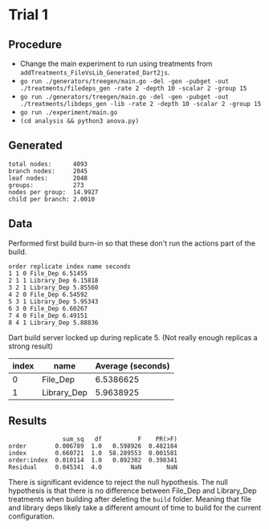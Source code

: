 # Trial 1

## Procedure

- Change the main experiment to run using treatments from `addTreatments_FileVsLib_Generated_Dart2js`.
- `go run ./generators/treegen/main.go -del -gen -pubget -out ./treatments/filedeps_gen -rate 2 -depth 10 -scalar 2 -group 15`
- `go run ./generators/treegen/main.go -del -gen -pubget -out ./treatments/libdeps_gen -lib -rate 2 -depth 10 -scalar 2 -group 15`
- `go run ./experiment/main.go`
- `(cd analysis && python3 anova.py)`

## Generated

```Plain
total nodes:      4093
branch nodes:     2045
leaf nodes:       2048
groups:           273
nodes per group:  14.9927
child per branch: 2.0010
```

## Data

Performed first build burn-in so that these don't run the actions part of the build.

```Plain
order replicate index name seconds
1 1 0 File_Dep 6.51455
2 1 1 Library_Dep 6.15818
3 2 1 Library_Dep 5.85560
4 2 0 File_Dep 6.54592
5 3 1 Library_Dep 5.95343
6 3 0 File_Dep 6.60267
7 4 0 File_Dep 6.49151
8 4 1 Library_Dep 5.88836
```

Dart build server locked up during replicate 5.
(Not really enough replicas a strong result)

| index | name        | Average (seconds) |
|-------|-------------|-------------------|
| 0     | File_Dep    | 6.5386625         |
| 1     | Library_Dep | 5.9638925         |

## Results

```Plain
               sum_sq   df          F    PR(>F)
order        0.006789  1.0   0.598926  0.482184
index        0.660721  1.0  58.289553  0.001581
order:index  0.010114  1.0   0.892302  0.398341
Residual     0.045341  4.0        NaN       NaN
```

There is significant evidence to reject the null hypothesis.
The null hypothesis is that there is no difference between File_Dep and Library_Dep treatments when building after deleting the `build` folder.
Meaning that file and library deps likely take a different amount of time to build for the current configuration.
